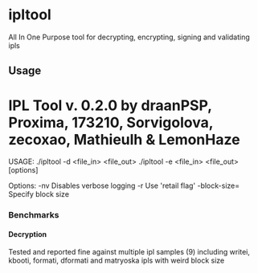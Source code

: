 # ipltool
All In One Purpose tool for decrypting, encrypting, signing and validating ipls

## Usage

IPL Tool v. 0.2.0 by draanPSP, Proxima, 173210, Sorvigolova, zecoxao, Mathieulh & LemonHaze
===========================================================================================


USAGE: ./ipltool -d <file_in> <file_out>
       ./ipltool -e <file_in> <file_out> <entry point> [options]

Options:
       -nv                              Disables verbose logging
       -r                               Use 'retail flag'
       -block-size=<size>               Specify block size

### Benchmarks

#### Decryption

Tested and reported fine against multiple ipl samples (9) including writei, kbooti, formati, dformati and matryoska ipls with weird block size
